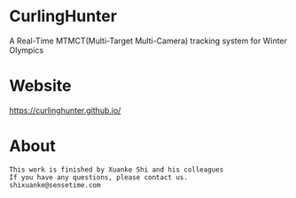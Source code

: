# CurlingHunter
A Real-Time MTMCT(Multi-Target Multi-Camera) tracking system for Winter Olympics


# Website
https://curlinghunter.github.io/


# About
```
This work is finished by Xuanke Shi and his colleagues
If you have any questions, please contact us.
shixuanke@sensetime.com
```
